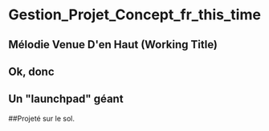 # Gestion_Projet_Concept_fr_this_time

## Mélodie Venue D'en Haut (Working Title)

Ok, donc
------

## **Un "launchpad" géant**
##Projeté sur le sol.

